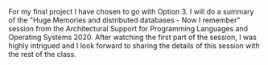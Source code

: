 For my final project I have chosen to go with Option 3. I will do a summary of the "Huge Memories and distributed databases - Now I remember" session from the Architectural Support for Programming Languages and Operating Systems 2020. After watching the first part of the session, I was highly intrigued and I look forward to sharing the details of this session with the rest of the class.
